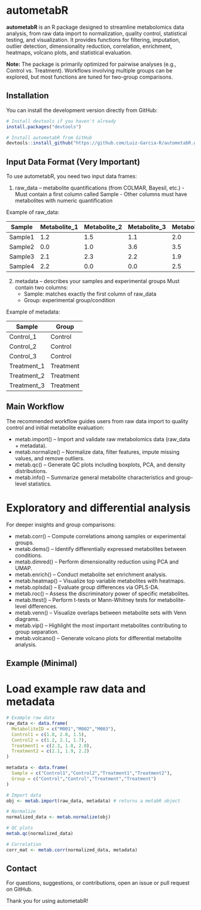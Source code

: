 # autometabR

<!-- badges: start --> <!-- badges: end -->

**autometabR** is an R package designed to streamline metabolomics data analysis, from raw data import to normalization, quality control, statistical testing, and visualization.
It provides functions for filtering, imputation, outlier detection, dimensionality reduction, correlation, enrichment, heatmaps, volcano plots, and statistical evaluation.

**Note:** The package is primarily optimized for pairwise analyses (e.g., Control vs. Treatment).
Workflows involving multiple groups can be explored, but most functions are tuned for two-group comparisons.

## Installation

You can install the development version directly from GitHub:

```r
# Install devtools if you haven't already
install.packages("devtools")

# Install autometabR from GitHub
devtools::install_github("https://github.com/Luiz-Garcia-R/autometabR.git")
```

## Input Data Format (Very Important)

To use autometabR, you need two input data frames:

  1. raw_data – metabolite quantifications (from COLMAR, Bayesil, etc.)
    - Must contain a first column called Sample
    - Other columns must have metabolites with numeric quantification
  
Example of raw_data:
    
| Sample       | Metabolite\_1 | Metabolite\_2 | Metabolite\_3 | Metabolite\_4 | Metabolite\_5 | Metabolite\_6 |
| ------------ | ----------    | ----------    | ----------    | ------------  | ------------  | ------------  |
| Sample1      | 1.2           | 1.5           | 1.1           | 2.0           | 2.1           | 0.0           |
| Sample2      | 0.0           | 1.0           | 3.6           | 3.5           | 3.7           | 0.0           |
| Sample3      | 2.1           | 2.3           | 2.2           | 1.9           | 0.0           | 0.0           |
| Sample4      | 2.2           | 0.0           | 0.0           | 2.5           | 0.0           | 0.0           |


  2. metadata – describes your samples and experimental groups
    Must contain two columns:
      - Sample: matches exactly the first column of raw_data
      - Group: experimental group/condition

Example of metadata:

| Sample       | Group     |
| ------------ | --------- |
| Control\_1   | Control   |
| Control\_2   | Control   |
| Control\_3   | Control   |
| Treatment\_1 | Treatment |
| Treatment\_2 | Treatment |
| Treatment\_3 | Treatment |

## Main Workflow

The recommended workflow guides users from raw data import to quality control and initial metabolite evaluation:
  - metab.import() – Import and validate raw metabolomics data (raw_data + metadata).
  - metab.normalize() – Normalize data, filter features, impute missing values, and remove outliers.
  - metab.qc() – Generate QC plots including boxplots, PCA, and density distributions.
  - metab.info() – Summarize general metabolite characteristics and group-level statistics.


# Exploratory and differential analysis
For deeper insights and group comparisons:
  - metab.corr() – Compute correlations among samples or experimental groups.
  - metab.dems() – Identify differentially expressed metabolites between conditions.
  - metab.dimred() – Perform dimensionality reduction using PCA and UMAP.
  - metab.enrich() – Conduct metabolite set enrichment analysis.
  - metab.heatmap() – Visualize top variable metabolites with heatmaps.
  - metab.oplsda() – Evaluate group differences via OPLS-DA.
  - metab.roc() – Assess the discriminatory power of specific metabolites.
  - metab.ttest() – Perform t-tests or Mann-Whitney tests for metabolite-level differences.
  - metab.venn() – Visualize overlaps between metabolite sets with Venn diagrams.
  - metab.vip() – Highlight the most important metabolites contributing to group separation.
  - metab.volcano() – Generate volcano plots for differential metabolite analysis.


## Example (Minimal)

# Load example raw data and metadata

```r
# Example raw data
raw_data <- data.frame(
  MetaboliteID = c("M001","M002","M003"),
  Control1 = c(1.0, 2.0, 1.5),
  Control2 = c(1.2, 2.1, 1.7),
  Treatment1 = c(2.3, 1.8, 2.0),
  Treatment2 = c(2.1, 1.9, 2.2)
)

metadata <- data.frame(
  Sample = c("Control1","Control2","Treatment1","Treatment2"),
  Group = c("Control","Control","Treatment","Treatment")
)

# Import data
obj <- metab.import(raw_data, metadata) # returns a metabR object

# Normalize
normalized_data <- metab.normalize(obj)

# QC plots
metab.qc(normalized_data)

# Correlation
corr_mat <- metab.corr(normalized_data, metadata)
```

## Contact

For questions, suggestions, or contributions, open an issue or pull request on GitHub.

Thank you for using autometabR!
